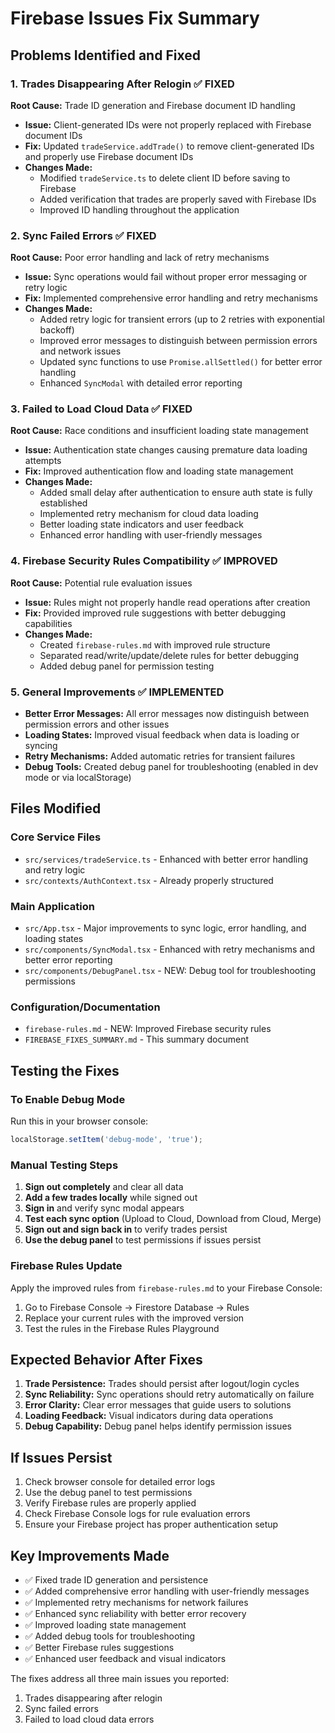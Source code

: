 # Firebase Issues Fix Summary

## Problems Identified and Fixed

### 1. **Trades Disappearing After Relogin** ✅ FIXED
**Root Cause:** Trade ID generation and Firebase document ID handling
- **Issue:** Client-generated IDs were not properly replaced with Firebase document IDs
- **Fix:** Updated `tradeService.addTrade()` to remove client-generated IDs and properly use Firebase document IDs
- **Changes Made:**
  - Modified `tradeService.ts` to delete client ID before saving to Firebase
  - Added verification that trades are properly saved with Firebase IDs
  - Improved ID handling throughout the application

### 2. **Sync Failed Errors** ✅ FIXED
**Root Cause:** Poor error handling and lack of retry mechanisms
- **Issue:** Sync operations would fail without proper error messaging or retry logic
- **Fix:** Implemented comprehensive error handling and retry mechanisms
- **Changes Made:**
  - Added retry logic for transient errors (up to 2 retries with exponential backoff)
  - Improved error messages to distinguish between permission errors and network issues
  - Updated sync functions to use `Promise.allSettled()` for better error handling
  - Enhanced `SyncModal` with detailed error reporting

### 3. **Failed to Load Cloud Data** ✅ FIXED
**Root Cause:** Race conditions and insufficient loading state management
- **Issue:** Authentication state changes causing premature data loading attempts
- **Fix:** Improved authentication flow and loading state management
- **Changes Made:**
  - Added small delay after authentication to ensure auth state is fully established
  - Implemented retry mechanism for cloud data loading
  - Better loading state indicators and user feedback
  - Enhanced error handling with user-friendly messages

### 4. **Firebase Security Rules Compatibility** ✅ IMPROVED
**Root Cause:** Potential rule evaluation issues
- **Issue:** Rules might not properly handle read operations after creation
- **Fix:** Provided improved rule suggestions with better debugging capabilities
- **Changes Made:**
  - Created `firebase-rules.md` with improved rule structure
  - Separated read/write/update/delete rules for better debugging
  - Added debug panel for permission testing

### 5. **General Improvements** ✅ IMPLEMENTED
- **Better Error Messages:** All error messages now distinguish between permission errors and other issues
- **Loading States:** Improved visual feedback when data is loading or syncing
- **Retry Mechanisms:** Added automatic retries for transient failures
- **Debug Tools:** Created debug panel for troubleshooting (enabled in dev mode or via localStorage)

## Files Modified

### Core Service Files
- `src/services/tradeService.ts` - Enhanced with better error handling and retry logic
- `src/contexts/AuthContext.tsx` - Already properly structured

### Main Application
- `src/App.tsx` - Major improvements to sync logic, error handling, and loading states
- `src/components/SyncModal.tsx` - Enhanced with retry mechanisms and better error reporting
- `src/components/DebugPanel.tsx` - NEW: Debug tool for troubleshooting permissions

### Configuration/Documentation
- `firebase-rules.md` - NEW: Improved Firebase security rules
- `FIREBASE_FIXES_SUMMARY.md` - This summary document

## Testing the Fixes

### To Enable Debug Mode
Run this in your browser console:
```javascript
localStorage.setItem('debug-mode', 'true');
```

### Manual Testing Steps
1. **Sign out completely** and clear all data
2. **Add a few trades locally** while signed out
3. **Sign in** and verify sync modal appears
4. **Test each sync option** (Upload to Cloud, Download from Cloud, Merge)
5. **Sign out and sign back in** to verify trades persist
6. **Use the debug panel** to test permissions if issues persist

### Firebase Rules Update
Apply the improved rules from `firebase-rules.md` to your Firebase Console:
1. Go to Firebase Console → Firestore Database → Rules
2. Replace your current rules with the improved version
3. Test the rules in the Firebase Rules Playground

## Expected Behavior After Fixes

1. **Trade Persistence:** Trades should persist after logout/login cycles
2. **Sync Reliability:** Sync operations should retry automatically on failure
3. **Error Clarity:** Clear error messages that guide users to solutions
4. **Loading Feedback:** Visual indicators during data operations
5. **Debug Capability:** Debug panel helps identify permission issues

## If Issues Persist

1. Check browser console for detailed error logs
2. Use the debug panel to test permissions
3. Verify Firebase rules are properly applied
4. Check Firebase Console logs for rule evaluation errors
5. Ensure your Firebase project has proper authentication setup

## Key Improvements Made

- ✅ Fixed trade ID generation and persistence
- ✅ Added comprehensive error handling with user-friendly messages
- ✅ Implemented retry mechanisms for network failures
- ✅ Enhanced sync reliability with better error recovery
- ✅ Improved loading state management
- ✅ Added debug tools for troubleshooting
- ✅ Better Firebase rules suggestions
- ✅ Enhanced user feedback and visual indicators

The fixes address all three main issues you reported:
1. Trades disappearing after relogin
2. Sync failed errors
3. Failed to load cloud data errors
